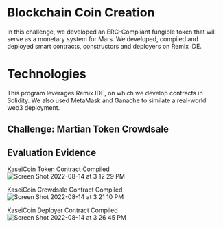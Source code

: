 # Blockchain Coin Creation

In this challenge, we developed an ERC-Compliant fungible token that will serve as a monetary system for Mars. We developed, compiled and deployed smart contracts, constructors and deployers on Remix IDE.

# Technologies
This program leverages Remix IDE, on which we develop contracts in Solidity. We also used MetaMask and Ganache to similate a real-world web3 deployment.

## Challenge: Martian Token Crowdsale

    
## Evaluation Evidence
KaseiCoin Token Contract Compiled
![Screen Shot 2022-08-14 at 3 12 29 PM](https://user-images.githubusercontent.com/98444459/184551544-fb1a3023-ba9e-4127-ad1a-7039fbf01c8a.png)

KaseiCoin Crowdsale Contract Compiled
![Screen Shot 2022-08-14 at 3 21 10 PM](https://user-images.githubusercontent.com/98444459/184551742-a5790d1d-ef46-4af4-840c-2e48794db3cf.png)

KaseiCoin Deployer Contract Compiled
![Screen Shot 2022-08-14 at 3 26 45 PM](https://user-images.githubusercontent.com/98444459/184551894-22e6ef08-fac7-4519-a5d7-c623832fdf53.png)



